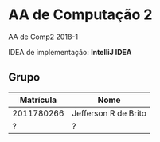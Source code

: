 # AA de Computação 2
AA de Comp2 2018-1

IDEA de implementação: **IntelliJ IDEA**

## Grupo

|Matrícula|Nome|
|---------|----|
|2011780266|Jefferson R de Brito|
|?|?|
